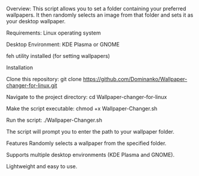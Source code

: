 Overview: 
This script allows you to set a folder containing your preferred wallpapers. It then randomly selects an image from that folder and sets it as your desktop wallpaper.

Requirements: 
Linux operating system

Desktop Environment: KDE Plasma or GNOME

feh utility installed (for setting wallpapers)

Installation

Clone this repository: 
git clone https://github.com/Dominanko/Wallpaper-changer-for-linux.git

Navigate to the project directory: 
cd Wallpaper-changer-for-linux

Make the script executable: 
chmod +x Wallpaper-Changer.sh

Run the script: 
./Wallpaper-Changer.sh


The script will prompt you to enter the path to your wallpaper folder.

Features
Randomly selects a wallpaper from the specified folder.

Supports multiple desktop environments (KDE Plasma and GNOME).

Lightweight and easy to use.

